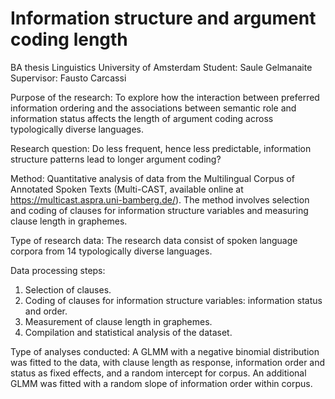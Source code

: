 # Information structure and argument coding length
BA thesis Linguistics
University of Amsterdam
Student: Saule Gelmanaite
Supervisor: Fausto Carcassi

Purpose of the research:
To explore how the interaction between preferred information ordering and the associations between semantic role and information status affects the length of argument coding across typologically diverse languages​​.

Research question:
Do less frequent, hence less predictable, information structure patterns lead to longer argument coding?

Method:
Quantitative analysis of data from the Multilingual Corpus of Annotated Spoken Texts (Multi-CAST, available online at https://multicast.aspra.uni-bamberg.de/). The method involves selection and coding of clauses for information structure variables and measuring clause length in graphemes.

Type of research data:
The research data consist of spoken language corpora from 14 typologically diverse languages​​.

Data processing steps:
1. Selection of clauses.
2. Coding of clauses for information structure variables: information status and order.
3. Measurement of clause length in graphemes.
4. Compilation and statistical analysis of the dataset​​.

Type of analyses conducted:
A GLMM with a negative binomial distribution was fitted to the data, with clause length as response, information order and status as fixed effects, and a random intercept for corpus. An additional GLMM was fitted with a random slope of information order within corpus.
